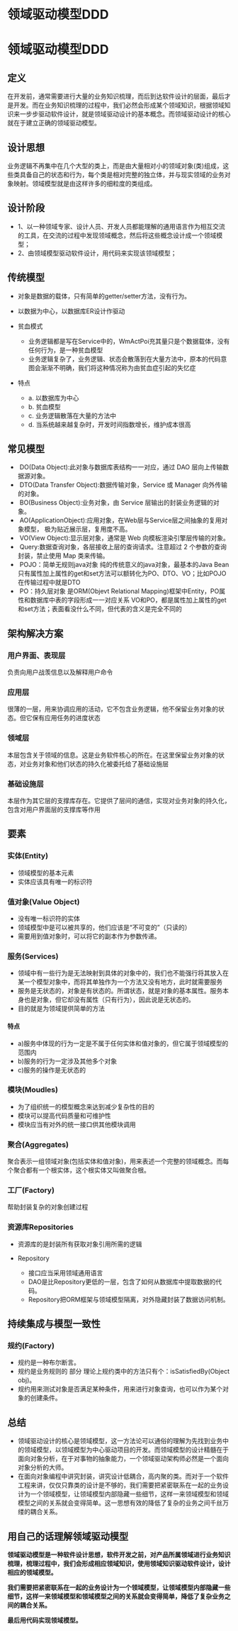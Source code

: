 # 领域驱动模型DDD


# 领域驱动模型DDD

## 定义

在开发前，通常需要进行大量的业务知识梳理，而后到达软件设计的层面，最后才是开发。而在业务知识梳理的过程中，我们必然会形成某个领域知识，根据领域知识来一步步驱动软件设计，就是领域驱动设计的基本概念。而领域驱动设计的核心就在于建立正确的领域驱动模型。

## 设计思想

业务逻辑不再集中在几个大型的类上，而是由大量相对小的领域对象(类)组成，这些类具备自己的状态和行为，每个类是相对完整的独立体，并与现实领域的业务对象映射。领域模型就是由这样许多的细粒度的类组成。

## 设计阶段

- 1、以一种领域专家、设计人员、开发人员都能理解的通用语言作为相互交流的工具，在交流的过程中发现领域概念，然后将这些概念设计成一个领域模型；
- 2、由领域模型驱动软件设计，用代码来实现该领域模型；

## 传统模型

- 对象是数据的载体，只有简单的getter/setter方法，没有行为。
- 以数据为中心，以数据库ER设计作驱动
- 贫血模式

  - 业务逻辑都是写在Service中的，WmActPoi充其量只是个数据载体，没有任何行为，是一种贫血模型
  - 业务逻辑复杂了，业务逻辑、状态会散落到在大量方法中，原本的代码意图会渐渐不明确，我们将这种情况称为由贫血症引起的失忆症

- 特点

  - a. 以数据库为中心
  - b. 贫血模型
  - c. 业务逻辑散落在大量的方法中
  - d. 当系统越来越复杂时，开发时间指数增长，维护成本很高

## 常见模型

-  DO(Data Object):此对象与数据库表结构一一对应，通过 DAO 层向上传输数据源对象。
-  DTO(Data Transfer Object):数据传输对象，Service 或 Manager 向外传输的对象。
-  BO(Business Object):业务对象，由 Service 层输出的封装业务逻辑的对象。
-  AO(ApplicationObject):应用对象，在Web层与Service层之间抽象的复用对象模型， 极为贴近展示层，复用度不高。
-  VO(View Object):显示层对象，通常是 Web 向模板渲染引擎层传输的对象。
-  Query:数据查询对象，各层接收上层的查询请求。注意超过 2 个参数的查询封装，禁止使用 Map 类来传输。
-  POJO：简单无规则java对象
   纯的传统意义的java对象，最基本的Java Bean只有属性加上属性的get和set方法可以额转化为PO、DTO、VO；比如POJO在传输过程中就是DTO
-  PO：持久层对象
   是ORM(Objevt Relational Mapping)框架中Entity，PO属性和数据库中表的字段形成一一对应关系
   VO和PO，都是属性加上属性的get和set方法；表面看没什么不同，但代表的含义是完全不同的

## 架构解决方案

### 用户界面、表现层

负责向用户战羡信息以及解释用户命令

### 应用层

很薄的一层，用来协调应用的活动，它不包含业务逻辑，他不保留业务对象的状态。但它保有应用任务的进度状态

### 领域层

本层包含关于领域的信息。这是业务软件核心的所在。在这里保留业务对象的状态，对业务对象和他们状态的持久化被委托给了基础设施层

### 基础设施层

本层作为其它层的支撑库存在。它提供了层间的通信，实现对业务对象的持久化，包含对用户界面层的支撑库等作用

## 要素

### 实体(Entity) 

- 领域模型的基本元素
- 实体应该具有唯一的标识符

### 值对象(Value Object)

- 没有唯一标识符的实体
- 领域模型中是可以被共享的，他们应该是“不可变的”（只读的）
- 需要用到值对象时，可以将它的副本作为参数传递。

### 服务(Services)

- 领域中有一些行为是无法映射到具体的对象中的，我们也不能强行将其放入在某一个模型对象中，而将其单独作为一个方法又没有地方，此时就需要服务
- 服务是无状态的，对象是有状态的。所谓状态，就是对象的基本属性。服务本身也是对象，但它却没有属性（只有行为），因此说是无状态的。
- 目的就是为领域提供简单的方法

#### 特点

- a)服务中体现的行为一定是不属于任何实体和值对象的，但它属于领域模型的范围内
- b)服务的行为一定涉及其他多个对象
- c)服务的操作是无状态的

### 模块(Moudles)

- 为了组织统一的模型概念来达到减少复杂性的目的
- 模块可以提高代码质量和可维护性
- 模块应当有对外的统一接口供其他模块调用

### 聚合(Aggregates)

聚合表示一组领域对象(包括实体和值对象)，用来表述一个完整的领域概念。而每个聚合都有一个根实体，这个根实体又叫做聚合根。

### 工厂(Factory)

帮助封装复杂的对象创建过程

### 资源库Repositories

- 资源库的是封装所有获取对象引用所需的逻辑
- Repository

  - 接口应当采用领域通用语言
  - DAO是比Repository更低的一层，包含了如何从数据库中提取数据的代码。
  - Repository把ORM框架与领域模型隔离，对外隐藏封装了数据访问机制。

## 持续集成与模型一致性

### 规约(Factory)

- 规约是一种布尔断言。
- 规约是业务规则的 部分 理论上规约类中的方法只有个：isSatisfiedBy(Object obj)。
- 规约用来测试对象是否满足某种条件，用来进行对象查询，也可以作为某个对象的创建条件。

## 总结

- 领域驱动设计的核心是领域模型，这一方法论可以通俗的理解为先找到业务中的领域模型，以领域模型为中心驱动项目的开发。而领域模型的设计精髓在于面向对象分析，在于对事物的抽象能力，一个领域驱动架构师必然是一个面向对象分析的大师。
- 在面向对象编程中讲究封装，讲究设计低耦合，高内聚的类。而对于一个软件工程来讲，仅仅只靠类的设计是不够的，我们需要把紧密联系在一起的业务设计为一个领域模型，让领域模型内部隐藏一些细节，这样一来领域模型和领域模型之间的关系就会变得简单。这一思想有效的降低了复杂的业务之间千丝万缕的耦合关系。



## 用自己的话理解领域驱动模型

**领域驱动模型是一种软件设计思想，软件开发之前，对产品所属领域进行业务知识梳理，梳理过程中，我们会形成相应领域知识，使用领域知识驱动软件设计，设计相应的领域模型。**

**我们需要把紧密联系在一起的业务设计为一个领域模型，让领域模型内部隐藏一些细节，这样一来领域模型和领域模型之间的关系就会变得简单，降低了复杂业务之间的耦合关系。**

**最后用代码实现领域模型。**
